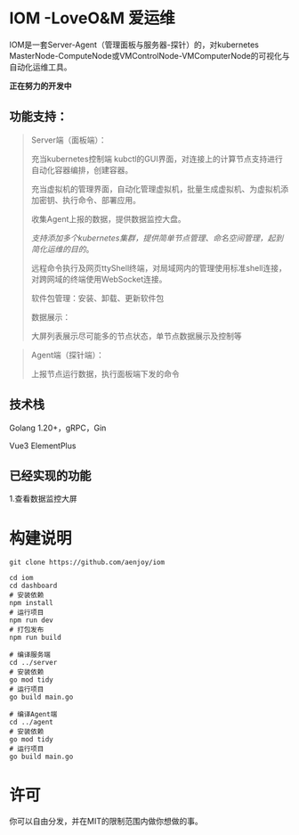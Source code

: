 # IOM -LoveO&M 爱运维

IOM是一套Server-Agent（管理面板与服务器-探针）的，对kubernetes MasterNode-ComputeNode或VMControlNode-VMComputerNode的可视化与自动化运维工具。

**正在努力的开发中**

## 功能支持：

> Server端（面板端）：
>
> 充当kubernetes控制端 kubctl的GUI界面，对连接上的计算节点支持进行自动化容器编排，创建容器。
>
> 充当虚拟机的管理界面，自动化管理虚拟机，批量生成虚拟机、为虚拟机添加密钥、执行命令、部署应用。
>
> 收集Agent上报的数据，提供数据监控大盘。
>
> *支持添加多个kubernetes集群，提供简单节点管理、命名空间管理，起到简化运维的目的*。
>
> 远程命令执行及网页ttyShell终端，对局域网内的管理使用标准shell连接，对跨网域的终端使用WebSocket连接。
>
> 软件包管理：安装、卸载、更新软件包
>
> 数据展示：
>
> 大屏列表展示尽可能多的节点状态，单节点数据展示及控制等

> Agent端（探针端）：
>
> 上报节点运行数据，执行面板端下发的命令

## 技术栈

Golang 1.20+，gRPC，Gin

Vue3 ElementPlus

## 已经实现的功能

1.查看数据监控大屏

# 构建说明

```
git clone https://github.com/aenjoy/iom

cd iom
cd dashboard
# 安装依赖
npm install
# 运行项目
npm run dev
# 打包发布
npm run build

# 编译服务端
cd ../server
# 安装依赖
go mod tidy 
# 运行项目
go build main.go

# 编译Agent端
cd ../agent
# 安装依赖
go mod tidy 
# 运行项目
go build main.go
```

# 许可

你可以自由分发，并在MIT的限制范围内做你想做的事。
